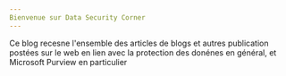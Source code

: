 ```yaml
---
Bienvenue sur Data Security Corner
---
```

Ce blog recesne l'ensemble des articles de blogs et autres publication postées sur le web en lien avec la protection des donénes en général, et Microsoft Purview en particulier
